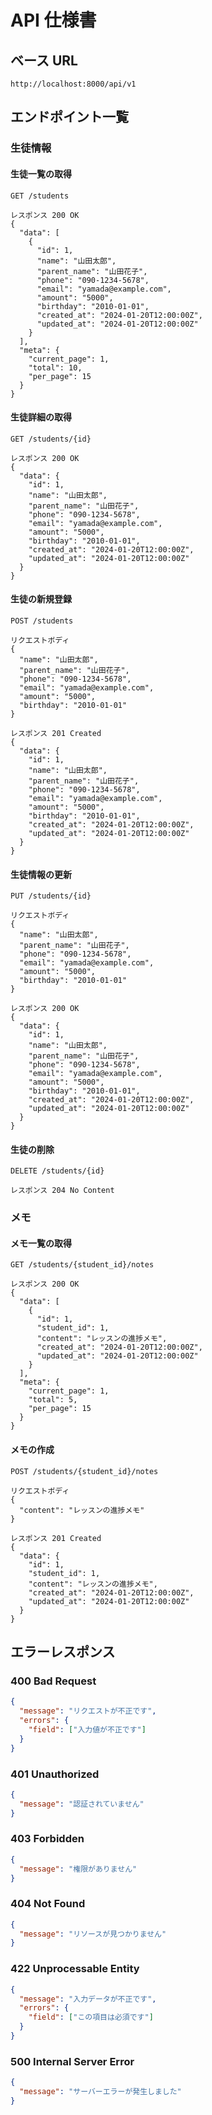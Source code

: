# API 仕様書

## ベース URL

```
http://localhost:8000/api/v1
```

## エンドポイント一覧

### 生徒情報

#### 生徒一覧の取得

```http
GET /students

レスポンス 200 OK
{
  "data": [
    {
      "id": 1,
      "name": "山田太郎",
      "parent_name": "山田花子",
      "phone": "090-1234-5678",
      "email": "yamada@example.com",
      "amount": "5000",
      "birthday": "2010-01-01",
      "created_at": "2024-01-20T12:00:00Z",
      "updated_at": "2024-01-20T12:00:00Z"
    }
  ],
  "meta": {
    "current_page": 1,
    "total": 10,
    "per_page": 15
  }
}
```

#### 生徒詳細の取得

```http
GET /students/{id}

レスポンス 200 OK
{
  "data": {
    "id": 1,
    "name": "山田太郎",
    "parent_name": "山田花子",
    "phone": "090-1234-5678",
    "email": "yamada@example.com",
    "amount": "5000",
    "birthday": "2010-01-01",
    "created_at": "2024-01-20T12:00:00Z",
    "updated_at": "2024-01-20T12:00:00Z"
  }
}
```

#### 生徒の新規登録

```http
POST /students

リクエストボディ
{
  "name": "山田太郎",
  "parent_name": "山田花子",
  "phone": "090-1234-5678",
  "email": "yamada@example.com",
  "amount": "5000",
  "birthday": "2010-01-01"
}

レスポンス 201 Created
{
  "data": {
    "id": 1,
    "name": "山田太郎",
    "parent_name": "山田花子",
    "phone": "090-1234-5678",
    "email": "yamada@example.com",
    "amount": "5000",
    "birthday": "2010-01-01",
    "created_at": "2024-01-20T12:00:00Z",
    "updated_at": "2024-01-20T12:00:00Z"
  }
}
```

#### 生徒情報の更新

```http
PUT /students/{id}

リクエストボディ
{
  "name": "山田太郎",
  "parent_name": "山田花子",
  "phone": "090-1234-5678",
  "email": "yamada@example.com",
  "amount": "5000",
  "birthday": "2010-01-01"
}

レスポンス 200 OK
{
  "data": {
    "id": 1,
    "name": "山田太郎",
    "parent_name": "山田花子",
    "phone": "090-1234-5678",
    "email": "yamada@example.com",
    "amount": "5000",
    "birthday": "2010-01-01",
    "created_at": "2024-01-20T12:00:00Z",
    "updated_at": "2024-01-20T12:00:00Z"
  }
}
```

#### 生徒の削除

```http
DELETE /students/{id}

レスポンス 204 No Content
```

### メモ

#### メモ一覧の取得

```http
GET /students/{student_id}/notes

レスポンス 200 OK
{
  "data": [
    {
      "id": 1,
      "student_id": 1,
      "content": "レッスンの進捗メモ",
      "created_at": "2024-01-20T12:00:00Z",
      "updated_at": "2024-01-20T12:00:00Z"
    }
  ],
  "meta": {
    "current_page": 1,
    "total": 5,
    "per_page": 15
  }
}
```

#### メモの作成

```http
POST /students/{student_id}/notes

リクエストボディ
{
  "content": "レッスンの進捗メモ"
}

レスポンス 201 Created
{
  "data": {
    "id": 1,
    "student_id": 1,
    "content": "レッスンの進捗メモ",
    "created_at": "2024-01-20T12:00:00Z",
    "updated_at": "2024-01-20T12:00:00Z"
  }
}
```

## エラーレスポンス

### 400 Bad Request

```json
{
  "message": "リクエストが不正です",
  "errors": {
    "field": ["入力値が不正です"]
  }
}
```

### 401 Unauthorized

```json
{
  "message": "認証されていません"
}
```

### 403 Forbidden

```json
{
  "message": "権限がありません"
}
```

### 404 Not Found

```json
{
  "message": "リソースが見つかりません"
}
```

### 422 Unprocessable Entity

```json
{
  "message": "入力データが不正です",
  "errors": {
    "field": ["この項目は必須です"]
  }
}
```

### 500 Internal Server Error

```json
{
  "message": "サーバーエラーが発生しました"
}
```
